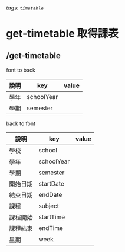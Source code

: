 ###### tags: `timetable`
# get-timetable 取得課表
## /get-timetable
font to back

| 說明     | key        | value |
| -------- | ---------- | ----- |
| 學年     | schoolYear |       |
| 學期     | semester   |       |

back to font

| 說明     | key        | value |
| -------- | ---------- | ----- |
| 學校     | school     |       |
| 學年     | schoolYear |       |
| 學期     | semester   |       |
| 開始日期 | startDate  |       |
| 結束日期 | endDate    |       |
| 課程     | subject    |       |
| 課程開始 | startTime  |       |
| 課程結束 | endTime    |       |
| 星期      | week    |       |